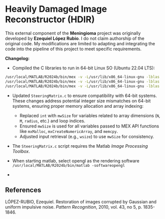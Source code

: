 # Heavily Damaged Image Reconstructor (HDIR)

This external component of the **Meningioma** project was originally developed by **Ezequiel López Rubio**. I do not claim authorship of the original code. My modifications are limited to adapting and integrating the code into the pipeline of this project to meet specific requirements.

**Changelog:**

- Compiled the C libraries to run in 64-bit Linux SO (Ubuntu 22.04 LTS):

```bash
/usr/local/MATLAB/R2024b/bin/mex -v -L/usr/lib/x86_64-linux-gnu -lblas -llapack -lf2c -I. ClassicKernelRegression.c MatesLap.c Debugging.c
/usr/local/MATLAB/R2024b/bin/mex -v -L/usr/lib/x86_64-linux-gnu -lblas -llapack -lf2c -I. SteeringKernelRegression.c MatesLap.c Debugging.c
/usr/local/MATLAB/R2024b/bin/mex -v -L/usr/lib/x86_64-linux-gnu -lblas -llapack -lf2c -I. SteeringMatrix.c MatesLap.c Debugging.c
```

- Updated `SteeringMatrix.c` to ensure compatibility with 64-bit systems. These changes address potential integer size mismatches on 64-bit systems, ensuring proper memory allocation and array indexing:
  - Replaced `int` with `mwSize` for variables related to array dimensions (`N`, `M`, `radius`, etc.) and loop indices.
  - Ensured `mwSize` is used for all variables passed to MEX API functions like `mxMalloc`, `mxCreateNumericArray`, and `memcpy`.
  - Adjusted input retrieval (e.g., `wsize`) to use `mwSize` for consistency.

- The `SteeringMatrix.c` script requires the Matlab _Image Processing Toolbox_.
- When starting matlab, select opengl as the rendering software `/usr/local/MATLAB/R2024b/bin/matlab -softwareopengl`
- 

## References

LÓPEZ-RUBIO, Ezequiel. Restoration of images corrupted by Gaussian and uniform impulsive noise. *Pattern Recognition*, 2010, vol. 43, no 5, p. 1835-1846.

